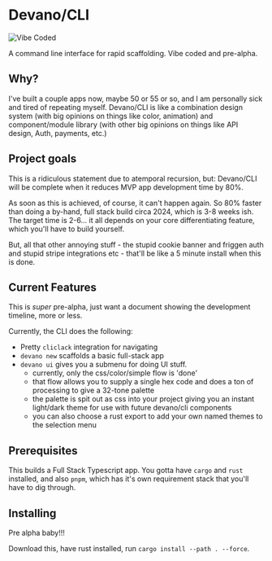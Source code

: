 # Devano/CLI

![Vibe Coded](https://img.shields.io/badge/vibe-coded-622118)

A command line interface for rapid scaffolding. Vibe coded and pre-alpha.

## Why?

I've built a couple apps now, maybe 50 or 55 or so, and I am personally sick and tired of repeating myself.
Devano/CLI is like a combination design system (with big opinions on things like color, animation) and component/module library (with other big opinions on things like API design, Auth, payments, etc.)

## Project goals

This is a ridiculous statement due to atemporal recursion, but:
Devano/CLI will be complete when it reduces MVP app development time by 80%.

As soon as this is achieved, of course, it can't happen again. So 80% faster than doing a by-hand, full stack build circa 2024, which is 3-8 weeks ish. The target time is 2-6... it all depends on your core differentiating feature, which you'll have to build yourself.

But, all that other annoying stuff - the stupid cookie banner and friggen auth and stupid stripe integrations etc - that'll be like a 5 minute install when this is done.

## Current Features

This is _super_ pre-alpha, just want a document showing the development timeline, more or less.

Currently, the CLI does the following:

- Pretty `cliclack` integration for navigating
- `devano new` scaffolds a basic full-stack app
- `devano ui` gives you a submenu for doing UI stuff.
  - currently, only the css/color/simple flow is 'done'
  - that flow allows you to supply a single hex code and does a ton of processing to give a 32-tone palette
  - the palette is spit out as css into your project giving you an instant light/dark theme for use with future devano/cli components
  - you can also choose a rust export to add your own named themes to the selection menu

## Prerequisites

This builds a Full Stack Typescript app.
You gotta have `cargo` and `rust` installed, and also `pnpm`, which has it's own requirement stack that you'll have to dig through.

## Installing

Pre alpha baby!!!

Download this, have rust installed, run `cargo install --path . --force`.
